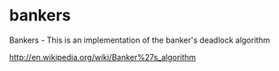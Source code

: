 # bankers
Bankers - This is an implementation of the banker's deadlock algorithm

http://en.wikipedia.org/wiki/Banker%27s_algorithm
